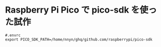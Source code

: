 # Raspberry Pi Pico で pico-sdk を使った試作

```
#.envrc
export PICO_SDK_PATH=/home/nnyn/ghq/github.com/raspberrypi/pico-sdk
```
